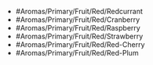 - #Aromas/Primary/Fruit/Red/Redcurrant
- #Aromas/Primary/Fruit/Red/Cranberry
- #Aromas/Primary/Fruit/Red/Raspberry
- #Aromas/Primary/Fruit/Red/Strawberry
- #Aromas/Primary/Fruit/Red/Red-Cherry
- #Aromas/Primary/Fruit/Red/Red-Plum